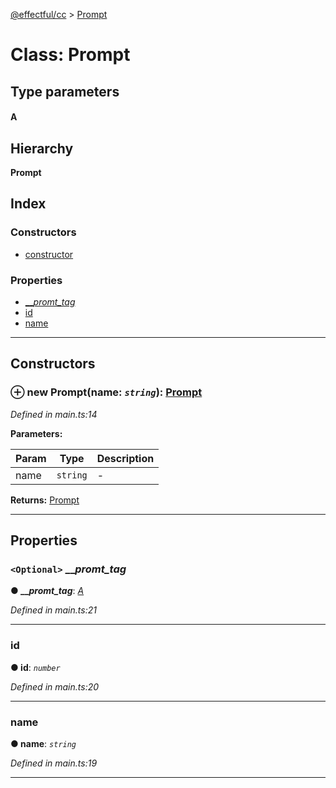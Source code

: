 [@effectful/cc](../README.md) > [Prompt](../classes/prompt.md)

# Class: Prompt

## Type parameters
#### A 
## Hierarchy

**Prompt**

## Index

### Constructors

* [constructor](prompt.md#constructor)

### Properties

* [___promt_tag_](prompt.md#___promt_tag_)
* [id](prompt.md#id)
* [name](prompt.md#name)

---

## Constructors

<a id="constructor"></a>

### ⊕ **new Prompt**(name: *`string`*): [Prompt](prompt.md)

*Defined in main.ts:14*

**Parameters:**

| Param | Type | Description |
| ------ | ------ | ------ |
| name | `string`   |  - |

**Returns:** [Prompt](prompt.md)

---

## Properties

<a id="___promt_tag_"></a>

### `<Optional>` ___promt_tag_

**●  ___promt_tag_**:  *[A]()* 

*Defined in main.ts:21*

___

<a id="id"></a>

###  id

**●  id**:  *`number`* 

*Defined in main.ts:20*

___

<a id="name"></a>

###  name

**●  name**:  *`string`* 

*Defined in main.ts:19*

___

